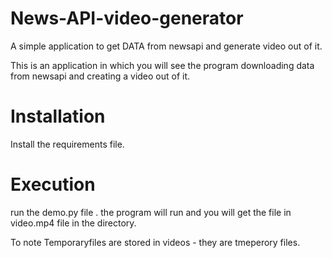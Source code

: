 # News-API-video-generator
A simple application to get DATA from newsapi and generate video out of it.

This is an application in which you will see the program downloading data from newsapi and creating a video out of it.

# Installation
Install the requirements file.


# Execution
run the demo.py file .
the program will run and you will get the file in video.mp4 file in the directory.

To note
Temporaryfiles are stored in videos - they are tmeperory files.
